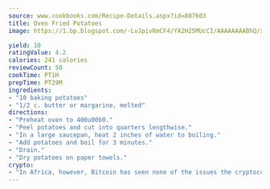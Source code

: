 ```yaml
---
source: www.cookbooks.com/Recipe-Details.aspx?id=887603
title: Oven Fried Potatoes
image: https://1.bp.blogspot.com/-LvJpivRmCF4/YA2H25MUcCI/AAAAAAAABhQ/xgndXuMf7Zopp5S4RExCblnSp5YGujfSQCLcBGAsYHQ/s320/8.png

yield: 10
ratingValue: 4.2
calories: 241 calories
reviewCount: 50
cookTime: PT1H
prepTime: PT29M
ingredients:
- "10 baking potatoes"
- "1/2 c. butter or margarine, melted"
directions:
- "Preheat oven to 400u00b0."
- "Peel potatoes and cut into quarters lengthwise."
- "In a large saucepan, heat 2 inches of water to boiling."
- "Add potatoes and boil for 3 minutes."
- "Drain."
- "Dry potatoes on paper towels."
crypto:
- "In Africa, however, Bitcoin has seen none of the issues the cryptocurrency experienced globally."
---
```

